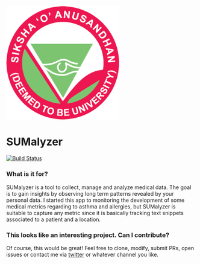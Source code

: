 <img src="https://github.com/SangeetM/SUMalyzer/blob/master/app/assets/images/SUMalyzer.png" width="300">

# SUMalyzer

[![Build Status](https://travis-ci.org/SangeetM/SUMalyzer.svg?branch=master)](https://travis-ci.org/SangeetM/SUMalyzer)

### What is it for?

SUMalyzer is a tool to collect, manage and analyze medical data. The goal is to gain insights by observing long term patterns revealed by your personal data. I started this app to monitoring the development of some medical metrics regarding to asthma and allergies, but SUMalyzer is suitable to capture any metric since it is basically tracking text snippets associated to a patient and a location.

### This looks like an interesting project. Can I contribute?

Of course, this would be great! Feel free to clone, modify, submit PRs, open issues or contact me via [twitter](https://www.twitter.com/SangeetMD) or whatever
channel you like.
